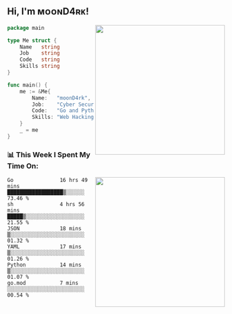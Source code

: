 <h2> Hi, I'm ᴍᴏᴏɴD4ʀᴋ!</h2>
<img align='right' src="https://github-readme-stats.vercel.app/api?username=moond4rk&show_icons=true&theme=radical" width="300">


```go
package main

type Me struct {
	Name   string
	Job    string
	Code   string
	Skills string
}

func main() {
	me := &Me{
		Name:   "moonD4rk",
		Job:    "Cyber Security Engineer",
		Code:   "Go and Python and Others",
		Skills: "Web Hacking ^o^",
	}
	_ = me
}
```



<h3>📊 This Week I Spent My Time On:</h3>
<img align='right' src="https://spotify-github-profile.vercel.app/api/view?uid=zbgk3g7ojwjwrwrleo6u8mhub&cover_image=true&theme=novatorem" width="300">

<!--START_SECTION:waka-->

```text
Go               16 hrs 49 mins  ██████████████████▒░░░░░░   73.46 %
sh               4 hrs 56 mins   █████▒░░░░░░░░░░░░░░░░░░░   21.55 %
JSON             18 mins         ▒░░░░░░░░░░░░░░░░░░░░░░░░   01.32 %
YAML             17 mins         ▒░░░░░░░░░░░░░░░░░░░░░░░░   01.26 %
Python           14 mins         ▒░░░░░░░░░░░░░░░░░░░░░░░░   01.07 %
go.mod           7 mins          ░░░░░░░░░░░░░░░░░░░░░░░░░   00.54 %
```

<!--END_SECTION:waka-->

